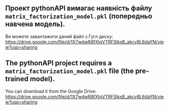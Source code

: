 Проект pythonAPI вимагає наявність файлу ```matrix_factorization_model.pkl``` (попередньо навчена модель).
-
Ви можете завантажити даний файл з Гугл диску: https://drive.google.com/file/d/1X7wdwR8fXIqVTRFSlksB_akcy8L6daYN/view?usp=sharing

The pythonAPI project requires a ```matrix_factorization_model.pkl``` file (the pre-trained model). 
-
You can download it from the Google Drive: https://drive.google.com/file/d/1X7wdwR8fXIqVTRFSlksB_akcy8L6daYN/view?usp=sharing
